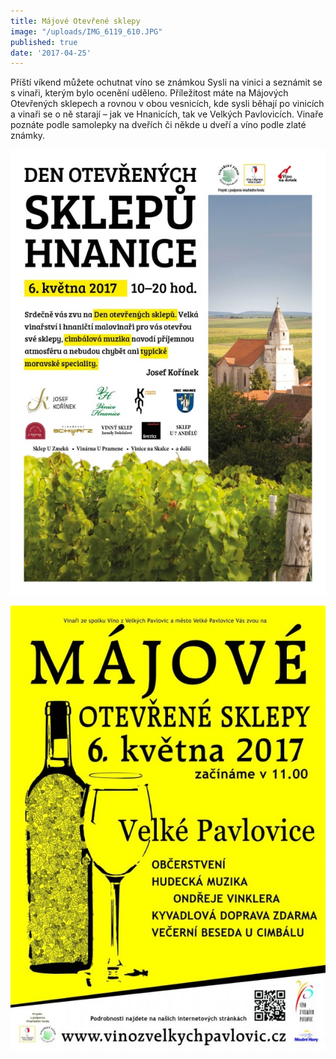 ```yaml
---
title: Májové Otevřené sklepy
image: "/uploads/IMG_6119_610.JPG"
published: true
date: '2017-04-25'
---
```

Příští víkend můžete ochutnat víno se známkou Sysli na vinici a seznámit
se s vinaři, kterým bylo ocenění uděleno. Příležitost máte na Májových
Otevřených sklepech a rovnou v obou vesnicích, kde sysli běhají po
vinicích a vinaři se o ně starají – jak ve Hnanicích, tak ve Velkých
Pavlovicích. Vinaře poznáte podle samolepky na dveřích či někde u dveří
a víno podle zlaté známky.

![](/uploads/OS_Hnanice_2017_610.jpg)

![](/uploads/125-plakat-majove2017_610.jpg)
